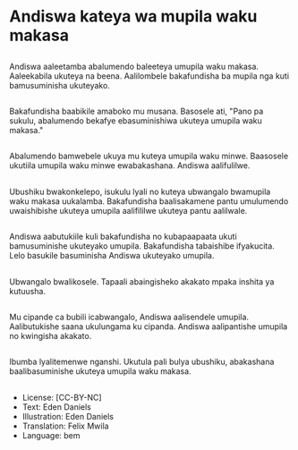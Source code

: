 # Andiswa kateya wa mupila waku makasa

##
Andiswa aaleetamba abalumendo baleeteya umupila waku makasa. Aaleekabila ukuteya na beena. Aalilombele bakafundisha ba mupila nga kuti bamusuminisha ukuteyako.

##
Bakafundisha baabikile amaboko mu musana. Basosele ati, "Pano pa sukulu, abalumendo bekafye ebasuminishiwa ukuteya umupila waku makasa."

##
Abalumendo bamwebele ukuya mu kuteya umupila waku minwe. Baasosele ukutiila umupila waku minwe ewabakashana. Andiswa aalifulilwe.

##
Ubushiku bwakonkelepo, isukulu lyali no kuteya ubwangalo bwamupila waku makasa uukalamba. Bakafundisha baalisakamene pantu umulumendo uwaishibishe ukuteya umupila aalifililwe ukuteya pantu aalilwale.

##
Andiswa aabutukiile kuli bakafundisha no kubapaapaata ukuti bamusuminishe ukuteyako umupila. Bakafundisha tabaishibe ifyakucita. Lelo basukile basuminisha Andiswa ukuteyako umupila.

##
Ubwangalo bwalikosele. Tapaali abaingisheko akakato mpaka inshita ya kutuusha.

##
Mu cipande ca bubili icabwangalo, Andiswa aalisendele umupila. Aalibutukishe saana ukulungama ku cipanda. Andiswa aalipantishe umupila no kwingisha akakato.

##
Ibumba lyalitemenwe nganshi. Ukutula pali bulya ubushiku, abakashana baalibasuminishe ukuteya umupila waku makasa.

##
* License: [CC-BY-NC]
* Text: Eden Daniels
* Illustration: Eden Daniels
* Translation: Felix Mwila
* Language: bem
